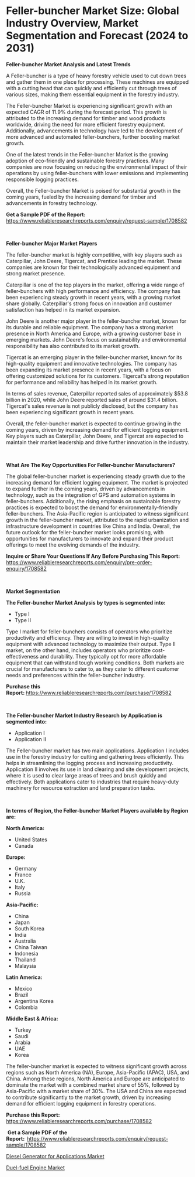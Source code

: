 <p><h1>Feller-buncher Market Size: Global Industry Overview, Market Segmentation and Forecast (2024 to 2031)</h1></p><p><strong>Feller-buncher Market Analysis and Latest Trends</strong></p>
<p><p>A Feller-buncher is a type of heavy forestry vehicle used to cut down trees and gather them in one place for processing. These machines are equipped with a cutting head that can quickly and efficiently cut through trees of various sizes, making them essential equipment in the forestry industry.</p><p>The Feller-buncher Market is experiencing significant growth with an expected CAGR of 11.9% during the forecast period. This growth is attributed to the increasing demand for timber and wood products worldwide, driving the need for more efficient forestry equipment. Additionally, advancements in technology have led to the development of more advanced and automated feller-bunchers, further boosting market growth.</p><p>One of the latest trends in the Feller-buncher Market is the growing adoption of eco-friendly and sustainable forestry practices. Many companies are now focusing on reducing the environmental impact of their operations by using feller-bunchers with lower emissions and implementing responsible logging practices.</p><p>Overall, the Feller-buncher Market is poised for substantial growth in the coming years, fueled by the increasing demand for timber and advancements in forestry technology.</p></p>
<p><strong>Get a Sample PDF of the Report:&nbsp;</strong> <a href="https://www.reliableresearchreports.com/enquiry/request-sample/1708582">https://www.reliableresearchreports.com/enquiry/request-sample/1708582</a></p>
<p>&nbsp;</p>
<p><strong>Feller-buncher Major Market Players</strong></p>
<p><p>The feller-buncher market is highly competitive, with key players such as Caterpillar, John Deere, Tigercat, and Prentice leading the market. These companies are known for their technologically advanced equipment and strong market presence.</p><p>Caterpillar is one of the top players in the market, offering a wide range of feller-bunchers with high performance and efficiency. The company has been experiencing steady growth in recent years, with a growing market share globally. Caterpillar's strong focus on innovation and customer satisfaction has helped in its market expansion.</p><p>John Deere is another major player in the feller-buncher market, known for its durable and reliable equipment. The company has a strong market presence in North America and Europe, with a growing customer base in emerging markets. John Deere's focus on sustainability and environmental responsibility has also contributed to its market growth.</p><p>Tigercat is an emerging player in the feller-buncher market, known for its high-quality equipment and innovative technologies. The company has been expanding its market presence in recent years, with a focus on offering customized solutions for its customers. Tigercat's strong reputation for performance and reliability has helped in its market growth.</p><p>In terms of sales revenue, Caterpillar reported sales of approximately $53.8 billion in 2020, while John Deere reported sales of around $31.4 billion. Tigercat's sales revenue is not publicly disclosed, but the company has been experiencing significant growth in recent years.</p><p>Overall, the feller-buncher market is expected to continue growing in the coming years, driven by increasing demand for efficient logging equipment. Key players such as Caterpillar, John Deere, and Tigercat are expected to maintain their market leadership and drive further innovation in the industry.</p></p>
<p>&nbsp;</p>
<p><strong>What Are The Key Opportunities For Feller-buncher Manufacturers?</strong></p>
<p><p>The global feller-buncher market is experiencing steady growth due to the increasing demand for efficient logging equipment. The market is projected to expand further in the coming years, driven by advancements in technology, such as the integration of GPS and automation systems in feller-bunchers. Additionally, the rising emphasis on sustainable forestry practices is expected to boost the demand for environmentally-friendly feller-bunchers. The Asia-Pacific region is anticipated to witness significant growth in the feller-buncher market, attributed to the rapid urbanization and infrastructure development in countries like China and India. Overall, the future outlook for the feller-buncher market looks promising, with opportunities for manufacturers to innovate and expand their product offerings to meet the evolving demands of the industry.</p></p>
<p><strong>Inquire or Share Your Questions If Any Before Purchasing This Report:</strong> <a href="https://www.reliableresearchreports.com/enquiry/pre-order-enquiry/1708582">https://www.reliableresearchreports.com/enquiry/pre-order-enquiry/1708582</a></p>
<p>&nbsp;</p>
<p><strong>Market Segmentation</strong></p>
<p><strong>The Feller-buncher Market Analysis by types is segmented into:</strong></p>
<p><ul><li>Type I</li><li>Type II</li></ul></p>
<p><p>Type I market for feller-bunchers consists of operators who prioritize productivity and efficiency. They are willing to invest in high-quality equipment with advanced technology to maximize their output. Type II market, on the other hand, includes operators who prioritize cost-effectiveness and durability. They typically opt for more affordable equipment that can withstand tough working conditions. Both markets are crucial for manufacturers to cater to, as they cater to different customer needs and preferences within the feller-buncher industry.</p></p>
<p><strong>Purchase this Report:&nbsp;</strong><a href="https://www.reliableresearchreports.com/purchase/1708582">https://www.reliableresearchreports.com/purchase/1708582</a></p>
<p>&nbsp;</p>
<p><strong>The Feller-buncher Market Industry Research by Application is segmented into:</strong></p>
<p><ul><li>Application I</li><li>Application II</li></ul></p>
<p><p>The Feller-buncher market has two main applications. Application I includes use in the forestry industry for cutting and gathering trees efficiently. This helps in streamlining the logging process and increasing productivity. Application II involves its use in land clearing and site development projects, where it is used to clear large areas of trees and brush quickly and effectively. Both applications cater to industries that require heavy-duty machinery for resource extraction and land preparation tasks.</p></p>
<p>&nbsp;</p>
<p><strong>In terms of Region, the Feller-buncher Market Players available by Region are:</strong></p>
<p>
    <p> <strong> North America: </strong>
        <ul>
            <li>United States</li>
            <li>Canada</li>
        </ul>
        </p> 
    <p> <strong> Europe: </strong>
        <ul>
            <li>Germany</li>
            <li>France</li>
            <li>U.K.</li>
            <li>Italy</li>
            <li>Russia</li>
        </ul>
        </p> 
    <p> <strong> Asia-Pacific: </strong>
        <ul>
            <li>China</li>
            <li>Japan</li>
            <li>South Korea</li>
            <li>India</li>
            <li>Australia</li>
            <li>China Taiwan</li>
            <li>Indonesia</li>
            <li>Thailand</li>
            <li>Malaysia</li>
        </ul>
        </p> 
    <p> <strong> Latin America: </strong>
        <ul>
            <li>Mexico</li>
            <li>Brazil</li>
            <li>Argentina Korea</li>
            <li>Colombia</li>
        </ul>
        </p> 
    <p> <strong> Middle East & Africa: </strong>
        <ul>
            <li>Turkey</li>
            <li>Saudi</li>
            <li>Arabia</li>
            <li>UAE</li>
            <li>Korea</li>
        </ul>
    </p>
    </p>
<p><p>The feller-buncher market is expected to witness significant growth across regions such as North America (NA), Europe, Asia-Pacific (APAC), USA, and China. Among these regions, North America and Europe are anticipated to dominate the market with a combined market share of 55%, followed by Asia-Pacific with a market share of 30%. The USA and China are expected to contribute significantly to the market growth, driven by increasing demand for efficient logging equipment in forestry operations.</p></p>
<p><strong>Purchase this Report: </strong><a href="https://www.reliableresearchreports.com/purchase/1708582">https://www.reliableresearchreports.com/purchase/1708582</a></p>
<p>&nbsp;<strong>Get a Sample PDF of the Report:&nbsp;&nbsp;</strong><a href="https://www.reliableresearchreports.com/enquiry/request-sample/1708582">https://www.reliableresearchreports.com/enquiry/request-sample/1708582</a></p>
<p><strong></strong></p>
<p><p><a href="https://github.com/mancsybtousav/Market-Research-Report-List-1/blob/main/diesel-generator-for-applications-market.md">Diesel Generator for Applications Market</a></p><p><a href="https://github.com/josesg55/Market-Research-Report-List-1/blob/main/duel-fuel-engine-market.md">Duel-fuel Engine Market</a></p></p>
